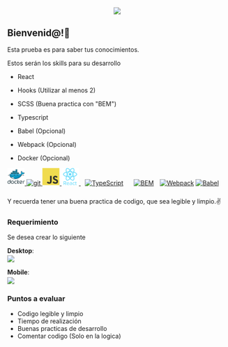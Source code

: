 <div align="center">
<a href="https://elcomercio.pe/" target="_blank" rel="noreferrer"> 
<img src="https://i.imgur.com/6rzSKUD.png" align="center" />
</a>
</div>  

## Bienvenid@!👋

Esta prueba es para saber tus conocimientos.

Estos serán los skills para su desarrollo

- React  

- Hooks (Utilizar al menos 2)
  
- SCSS (Buena practica con "BEM")

- Typescript

- Babel (Opcional) 

- Webpack (Opcional) 

- Docker (Opcional) 

<a href="https://www.docker.com/" target="_blank" rel="noreferrer"> <img src="https://raw.githubusercontent.com/devicons/devicon/master/icons/docker/docker-original-wordmark.svg" alt="docker" width="40" height="40"/> </a> <a href="https://git-scm.com/" target="_blank" rel="noreferrer"> <img src="https://www.vectorlogo.zone/logos/git-scm/git-scm-icon.svg" alt="git" width="40" height="40"/> </a> <a href="https://developer.mozilla.org/en-US/docs/Web/JavaScript" target="_blank" rel="noreferrer"> <img src="https://raw.githubusercontent.com/devicons/devicon/master/icons/javascript/javascript-original.svg" alt="javascript" width="40" height="40"/> </a> <a href="https://reactjs.org/" target="_blank" rel="noreferrer"> <img src="https://raw.githubusercontent.com/devicons/devicon/master/icons/react/react-original-wordmark.svg" alt="react" width="40" height="40"/> </a> <a href="https://www.typescriptlang.org/" target="_blank"><img style="margin: 10px" src="https://profilinator.rishav.dev/skills-assets/typescript-original.svg" alt="TypeScript" height="50"></a> <a href="http://getbem.com/" target="_blank"><img style="margin: 10px" src="https://profilinator.rishav.dev/skills-assets/bem.svg" alt="BEM" height="50"></a> <a href="https://webpack.js.org" target="_blank"><img src="https://cdn.jsdelivr.net/gh/devicons/devicon/icons/webpack/webpack-original.svg" alt="Webpack" height="50"/></a> <a href="https://babeljs.io" target="_blank"><img src="https://cdn.jsdelivr.net/gh/devicons/devicon/icons/babel/babel-original.svg" alt="Babel" height="50"/></a> 



  

Y recuerda tener una buena practica de codigo, que sea legible y limpio.✌️

### Requerimiento
Se desea crear lo siguiente

<b>Desktop</b>:<br>
<img src="https://i.imgur.com/OXh23KC.png" align="center" />

<b>Mobile</b>:<br>
<img src="https://i.imgur.com/w1GFN2z.png" align="center" />

### Puntos a evaluar
- Codigo legible y limpio
- Tiempo de realización
- Buenas practicas de desarrollo
- Comentar codigo (Solo en la logica)